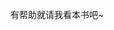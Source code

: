 <div class="tip">
	<!-- <a title="赐她万千宠爱，让她风华绝代" href="{{ site.baseurl }}/tip">
		<img id="peachBlossom" src="{{ site.url }}/{{ site.baseurl }}/imgs/peachBlossom.png">
	</a> -->
	<a title="送她本书" class="icon-book" href="{{ site.baseurl }}/tip"></a>
	<P>有帮助就请我看本书吧~</P>
</div>